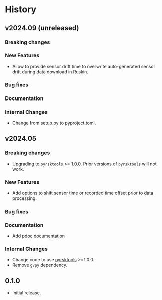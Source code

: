 # History

<!-- ## (unreleased) -->

<!-- ### Breaking changes -->

<!-- ### New Features -->

<!-- ### Bug fixes -->

<!-- ### Documentation -->

<!-- ### Internal Changes -->


## v2024.09 (unreleased)

### Breaking changes

### New Features
- Allow to provide sensor drift time to overwrite auto-generated sensor drift during data download in Ruskin.

### Bug fixes

### Documentation

### Internal Changes
- Change from setup.py to pyproject.toml.


## v2024.05

### Breaking changes

- Upgrading to `pyrsktools` >= 1.0.0. Prior versions of `pyrsktools` will not work.

### New Features

- Add options to shift sensor time or recorded time offset prior to data processing.

### Bug fixes

### Documentation

- Add pdoc documentation

### Internal Changes

- Change code to use [pyrsktools](https://docs.rbr-global.com/pyrsktools) >=1.0.0.
- Remove `gvpy` dependency.


## 0.1.0

-   Initial release.
